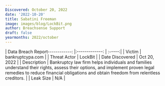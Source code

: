 ```yaml
---
Discovered: October 20, 2022
date: '2022-10-20'
title: Sabatini Freeman
image: images/blog/LockBit.png
author: Breachsense Support
draft: false
yearmonths: 2022/october
---
```


| Data Breach Report------------:     |:-------------:    | :-----:|
| Victim      | bankruptcypa.com      | 
| Threat Actor      | LockBit      | 
| Date Discovered      | Oct 20, 2022      | 
| Description      | Bankruptcy law firm helps individuals and families understand their rights, assess their options, and implement proven legal remedies to reduce financial obligations and obtain freedom from relentless creditors.      | 
| Leak Size      | N/A      | 

